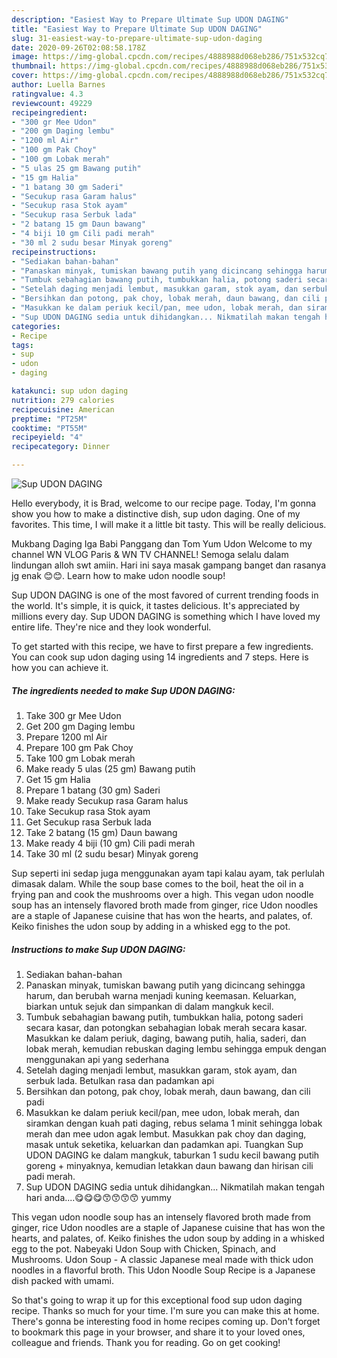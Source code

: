 ```yaml
---
description: "Easiest Way to Prepare Ultimate Sup UDON DAGING"
title: "Easiest Way to Prepare Ultimate Sup UDON DAGING"
slug: 31-easiest-way-to-prepare-ultimate-sup-udon-daging
date: 2020-09-26T02:08:58.178Z
image: https://img-global.cpcdn.com/recipes/4888988d068eb286/751x532cq70/sup-udon-daging-resipi-foto-utama.jpg
thumbnail: https://img-global.cpcdn.com/recipes/4888988d068eb286/751x532cq70/sup-udon-daging-resipi-foto-utama.jpg
cover: https://img-global.cpcdn.com/recipes/4888988d068eb286/751x532cq70/sup-udon-daging-resipi-foto-utama.jpg
author: Luella Barnes
ratingvalue: 4.3
reviewcount: 49229
recipeingredient:
- "300 gr Mee Udon"
- "200 gm Daging lembu"
- "1200 ml Air"
- "100 gm Pak Choy"
- "100 gm Lobak merah"
- "5 ulas 25 gm Bawang putih"
- "15 gm Halia"
- "1 batang 30 gm Saderi"
- "Secukup rasa Garam halus"
- "Secukup rasa Stok ayam"
- "Secukup rasa Serbuk lada"
- "2 batang 15 gm Daun bawang"
- "4 biji 10 gm Cili padi merah"
- "30 ml 2 sudu besar Minyak goreng"
recipeinstructions:
- "Sediakan bahan-bahan"
- "Panaskan minyak, tumiskan bawang putih yang dicincang sehingga harum, dan berubah warna menjadi kuning keemasan. Keluarkan, biarkan untuk sejuk dan simpankan di dalam mangkuk kecil."
- "Tumbuk sebahagian bawang putih, tumbukkan halia, potong saderi secara kasar, dan potongkan sebahagian lobak merah secara kasar. Masukkan ke dalam periuk, daging, bawang putih, halia, saderi, dan lobak merah, kemudian rebuskan daging lembu sehingga empuk dengan menggunakan api yang sederhana"
- "Setelah daging menjadi lembut, masukkan garam, stok ayam, dan serbuk lada. Betulkan rasa dan padamkan api"
- "Bersihkan dan potong, pak choy, lobak merah, daun bawang, dan cili padi"
- "Masukkan ke dalam periuk kecil/pan, mee udon, lobak merah, dan siramkan dengan kuah pati daging, rebus selama 1 minit sehingga lobak merah dan mee udon agak lembut. Masukkan pak choy dan daging, masak untuk seketika, keluarkan dan padamkan api. Tuangkan Sup UDON DAGING ke dalam mangkuk, taburkan 1 sudu kecil bawang putih goreng + minyaknya, kemudian letakkan daun bawang dan hirisan cili padi merah."
- "Sup UDON DAGING sedia untuk dihidangkan... Nikmatilah makan tengah hari anda....😋😋😋😙😙😙😙 yummy"
categories:
- Recipe
tags:
- sup
- udon
- daging

katakunci: sup udon daging 
nutrition: 279 calories
recipecuisine: American
preptime: "PT25M"
cooktime: "PT55M"
recipeyield: "4"
recipecategory: Dinner

---
```



![Sup UDON DAGING](https://img-global.cpcdn.com/recipes/4888988d068eb286/751x532cq70/sup-udon-daging-resipi-foto-utama.jpg)

Hello everybody, it is Brad, welcome to our recipe page. Today, I'm gonna show you how to make a distinctive dish, sup udon daging. One of my favorites. This time, I will make it a little bit tasty. This will be really delicious.

Mukbang Daging Iga Babi Panggang dan Tom Yum Udon Welcome to my channel WN VLOG Paris &amp; WN TV CHANNEL! Semoga selalu dalam lindungan alloh swt amiin. Hari ini saya masak gampang banget dan rasanya jg enak 😊😊. Learn how to make udon noodle soup!

Sup UDON DAGING is one of the most favored of current trending foods in the world. It's simple, it is quick, it tastes delicious. It's appreciated by millions every day. Sup UDON DAGING is something which I have loved my entire life. They're nice and they look wonderful.


To get started with this recipe, we have to first prepare a few ingredients. You can cook sup udon daging using 14 ingredients and 7 steps. Here is how you can achieve it.

<!--inarticleads1-->

##### The ingredients needed to make Sup UDON DAGING:

1. Take 300 gr Mee Udon
1. Get 200 gm Daging lembu
1. Prepare 1200 ml Air
1. Prepare 100 gm Pak Choy
1. Take 100 gm Lobak merah
1. Make ready 5 ulas (25 gm) Bawang putih
1. Get 15 gm Halia
1. Prepare 1 batang (30 gm) Saderi
1. Make ready Secukup rasa Garam halus
1. Take Secukup rasa Stok ayam
1. Get Secukup rasa Serbuk lada
1. Take 2 batang (15 gm) Daun bawang
1. Make ready 4 biji (10 gm) Cili padi merah
1. Take 30 ml (2 sudu besar) Minyak goreng


Sup seperti ini sedap juga menggunakan ayam tapi kalau ayam, tak perlulah dimasak dalam. While the soup base comes to the boil, heat the oil in a frying pan and cook the mushrooms over a high. This vegan udon noodle soup has an intensely flavored broth made from ginger, rice Udon noodles are a staple of Japanese cuisine that has won the hearts, and palates, of. Keiko finishes the udon soup by adding in a whisked egg to the pot. 

<!--inarticleads2-->

##### Instructions to make Sup UDON DAGING:

1. Sediakan bahan-bahan
1. Panaskan minyak, tumiskan bawang putih yang dicincang sehingga harum, dan berubah warna menjadi kuning keemasan. Keluarkan, biarkan untuk sejuk dan simpankan di dalam mangkuk kecil.
1. Tumbuk sebahagian bawang putih, tumbukkan halia, potong saderi secara kasar, dan potongkan sebahagian lobak merah secara kasar. Masukkan ke dalam periuk, daging, bawang putih, halia, saderi, dan lobak merah, kemudian rebuskan daging lembu sehingga empuk dengan menggunakan api yang sederhana
1. Setelah daging menjadi lembut, masukkan garam, stok ayam, dan serbuk lada. Betulkan rasa dan padamkan api
1. Bersihkan dan potong, pak choy, lobak merah, daun bawang, dan cili padi
1. Masukkan ke dalam periuk kecil/pan, mee udon, lobak merah, dan siramkan dengan kuah pati daging, rebus selama 1 minit sehingga lobak merah dan mee udon agak lembut. Masukkan pak choy dan daging, masak untuk seketika, keluarkan dan padamkan api. Tuangkan Sup UDON DAGING ke dalam mangkuk, taburkan 1 sudu kecil bawang putih goreng + minyaknya, kemudian letakkan daun bawang dan hirisan cili padi merah.
1. Sup UDON DAGING sedia untuk dihidangkan... Nikmatilah makan tengah hari anda....😋😋😋😙😙😙😙 yummy


This vegan udon noodle soup has an intensely flavored broth made from ginger, rice Udon noodles are a staple of Japanese cuisine that has won the hearts, and palates, of. Keiko finishes the udon soup by adding in a whisked egg to the pot. Nabeyaki Udon Soup with Chicken, Spinach, and Mushrooms. Udon Soup - A classic Japanese meal made with thick udon noodles in a flavorful broth. This Udon Noodle Soup Recipe is a Japanese dish packed with umami. 

So that's going to wrap it up for this exceptional food sup udon daging recipe. Thanks so much for your time. I'm sure you can make this at home. There's gonna be interesting food in home recipes coming up. Don't forget to bookmark this page in your browser, and share it to your loved ones, colleague and friends. Thank you for reading. Go on get cooking!
